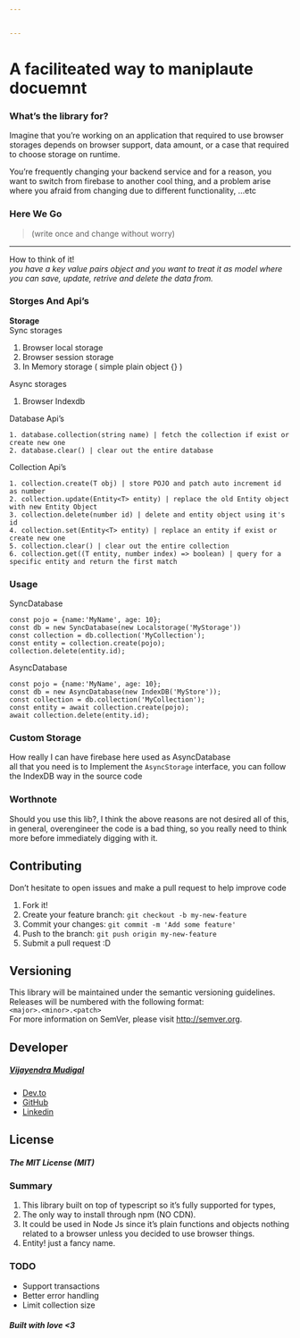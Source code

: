 ```yaml
---


---
```


<h1 id="a-faciliteated-way-to-maniplaute-docuemnt">A faciliteated way to maniplaute docuemnt</h1>
<h3 id="whats-the-library-for">What’s the library for?</h3>
<p>Imagine that you’re working on an application that required to use browser storages depends on browser support, data amount, or a case that required to choose storage on runtime.</p>
<p>You’re frequently changing your backend service and for a reason, you want to switch from firebase to another cool thing, and a problem arise where you afraid from changing due to different functionality, …etc</p>
<h3 id="here-we-go">Here We Go</h3>
<blockquote>
<p>(write once and change without worry)</p>
</blockquote>
<hr>
<p>How to think of it!<br>
<em>you have a key value pairs object and you want to treat it as model where you can save, update, retrive and delete the data from.</em></p>
<h3 id="storges-and-apis">Storges And Api’s</h3>
<p><strong>Storage</strong><br>
Sync storages</p>
<ol>
<li>Browser local storage</li>
<li>Browser session storage</li>
<li>In Memory storage ( simple plain object {} )</li>
</ol>
<p>Async storages</p>
<ol>
<li>Browser Indexdb</li>
</ol>
<p>Database Api’s</p>
<pre><code>1. database.collection(string name) | fetch the collection if exist or create new one
2. database.clear() | clear out the entire database
</code></pre>
<p>Collection Api’s</p>
<pre><code>1. collection.create(T obj) | store POJO and patch auto increment id as number
2. collection.update(Entity&lt;T&gt; entity) | replace the old Entity object with new Entity Object
3. collection.delete(number id) | delete and entity object using it's id
4. collection.set(Entity&lt;T&gt; entity) | replace an entity if exist or create new one
5. collection.clear() | clear out the entire collection
6. collection.get((T entity, number index) =&gt; boolean) | query for a specific entity and return the first match
</code></pre>
<h3 id="usage">Usage</h3>
<p>SyncDatabase</p>
<pre><code>const pojo = {name:'MyName', age: 10};
const db = new SyncDatabase(new Localstorage('MyStorage'))
const collection = db.collection('MyCollection');
const entity = collection.create(pojo);
collection.delete(entity.id);
</code></pre>
<p>AsyncDatabase</p>
<pre><code>const pojo = {name:'MyName', age: 10};
const db = new AsyncDatabase(new IndexDB('MyStore'));
const collection = db.collection('MyCollection');
const entity = await collection.create(pojo);
await collection.delete(entity.id);
</code></pre>
<h3 id="custom-storage">Custom Storage</h3>
<p>How really I can have firebase here used as AsyncDatabase<br>
all that you need is to Implement the <code>AsyncStorage</code> interface, you can follow the IndexDB way in the source code</p>
<h3 id="worthnote">Worthnote</h3>
<p>Should you use this lib?, I think the above reasons are not desired all of this,<br>
in general, overengineer the code is a bad thing, so you really need to think more before immediately digging with it.</p>
<h2 id="contributing">Contributing</h2>
<p>Don’t hesitate to open issues and make a pull request to help improve code</p>
<ol>
<li>Fork it!</li>
<li>Create your feature branch: <code>git checkout -b my-new-feature</code></li>
<li>Commit your changes: <code>git commit -m 'Add some feature'</code></li>
<li>Push to the branch: <code>git push origin my-new-feature</code></li>
<li>Submit a pull request :D</li>
</ol>
<h2 id="versioning">Versioning</h2>
<p>This library will be maintained under the semantic versioning guidelines.<br>
Releases will be numbered with the following format:<br>
<code>&lt;major&gt;.&lt;minor&gt;.&lt;patch&gt;</code><br>
For more information on SemVer, please visit <a href="http://semver.org">http://semver.org</a>.</p>
<h2 id="developer">Developer</h2>
<h5 id="vijayendra-mudigal"><a href="mailto:vijayendrap@gmail.com">Vijayendra Mudigal</a></h5>
<ul>
<li><a href="https://dev.to/ezzabuzaid">Dev.to</a></li>
<li><a href="https://github.com/ezzabuzaid">GitHub</a></li>
<li><a href="https://www.linkedin.com/in/ezzabuzaid">Linkedin</a></li>
</ul>
<h2 id="license">License</h2>
<h5 id="the-mit-license-mit">The MIT License (MIT)</h5>
<h3 id="summary">Summary</h3>
<ol>
<li>This library built on top of typescript so it’s fully supported for types,</li>
<li>The only way to install through npm (NO CDN).</li>
<li>It could be used in Node Js since it’s plain functions and objects nothing related to a browser unless you decided to use browser things.</li>
<li>Entity! just a fancy name.</li>
</ol>
<h3 id="todo">TODO</h3>
<ul>
<li>Support transactions</li>
<li>Better error handling</li>
<li>Limit collection size</li>
</ul>
<h5 id="built-with-love-3">Built with love &lt;3</h5>

